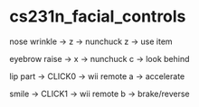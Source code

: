 # cs231n_facial_controls

nose wrinkle -> z -> nunchuck z -> use item

eyebrow raise -> x -> nunchuck c -> look behind

lip part -> CLICK0 -> wii remote a -> accelerate

smile -> CLICK1 -> wii remote b -> brake/reverse 
